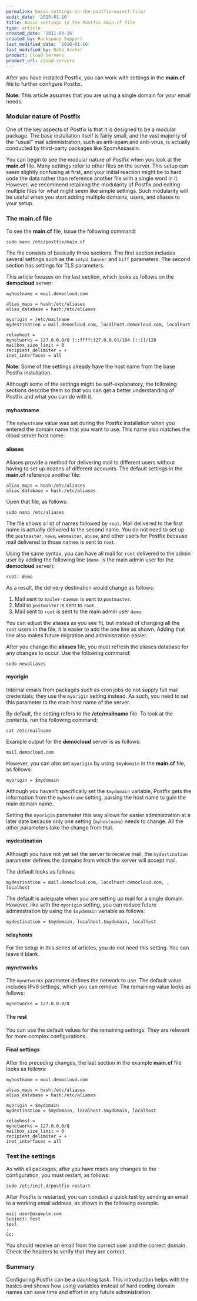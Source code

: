 ```yaml
---
permalink: basic-settings-in-the-postfix-maincf-file/
audit_date: '2018-01-16'
title: Basic settings in the Postfix main.cf file
type: article
created_date: '2011-03-16'
created_by: Rackspace Support
last_modified_date: '2018-01-16'
last_modified_by: Nate Archer
product: Cloud Servers
product_url: cloud-servers
---
```


After you have installed Postfix, you can work with settings in the
**main.cf** file to further configure Postfix.

**Note:** This article assumes that you are using a single domain for
your email needs.

### Modular nature of Postfix

One of the key aspects of Postfix is that it is designed to be a modular
package. The base installation itself is fairly small, and the vast
majority of the "usual" mail administration, such as anti-spam and
anti-virus, is actually conducted by third-party packages like
SpamAssassin.

You can begin to see the modular nature of Postfix when you look at the
**main.cf** file. Many settings refer to other files on the server. This
setup can seem slightly confusing at first, and your initial reaction
might be to hard code the data rather than reference another file with a
single word in it. However, we recommend retaining the modularity of
Postfix and editing multiple files for what might seem like simple
settings. Such modularity will be useful when you start adding multiple
domains, users, and aliases to your setup.

### The main.cf file

To see the **main.cf** file, issue the following command:

    sudo nano /etc/postfix/main.cf

The file consists of basically three sections. The first section
includes several settings such as the `smtpd_banner` and `biff`
parameters. The second section has settings for TLS parameters.

This article focuses on the last section, which looks as follows on the
**democloud** server:

    myhostname = mail.democloud.com

    alias_maps = hash:/etc/aliases
    alias_database = hash:/etc/aliases

    myorigin = /etc/mailname
    mydestination = mail.democloud.com, localhost.democloud.com, localhost

    relayhost =
    mynetworks = 127.0.0.0/8 [::ffff:127.0.0.0]/104 [::1]/128
    mailbox_size_limit = 0
    recipient_delimiter = +
    inet_interfaces = all

**Note**: Some of the settings already have the host name from the base
Postfix installation.

Although some of the settings might be self-explanatory, the following
sections describe them so that you can get a better understanding of
Postfix and what you can do with it.

#### myhostname

The `myhostname` value was set during the Postfix installation when you
entered the domain name that you want to use. This name also matches the
cloud server host name.

#### aliases

Aliases provide a method for delivering mail to different users without
having to set up dozens of different accounts. The default settings in
the **main.cf** reference another file:

    alias_maps = hash:/etc/aliases
    alias_database = hash:/etc/aliases

Open that file, as follows:

    sudo nano /etc/aliases

The file shows a list of names followed by `root`. Mail delivered to the
first name is actually delivered to the second name. You do not need to
set up the `postmaster`, `news`, `webmaster`, `abuse`, and other users
for Postfix because mail delivered to those names is sent to `root`.

Using the same syntax, you can have all mail for `root` delivered to the
admin user by adding the following line (`demo `is the main admin user
for the **democloud** server):

    root: demo

As a result, the delivery destination would change as follows:

1.  Mail sent to `mailer-daemon` is sent to `postmaster`.
2.  Mail to `postmaster` is sent to `root`.
3.  Mail sent to `root` is sent to the main admin user `demo`.

You can adjust the aliases as you see fit, but instead of changing all
the `root` users in the file, it is easier to add the one line as shown.
Adding that line also makes future migration and administration easier.

After you change the **aliases** file, you must refresh the aliases
database for any changes to occur. Use the following command:

    sudo newaliases

#### myorigin

Internal emails from packages such as cron jobs do not supply full mail
credentials; they use the `myorigin` setting instead. As such, you need
to set this parameter to the main host name of the server.

By default, the setting refers to the **/etc/mailname** file. To look at
the contents, run the following command:

    cat /etc/mailname

Example output for the **democloud** server is as follows:

    mail.democloud.com

However, you can also set `myorigin` by using `$mydomain` in the
**main.cf** file, as follows:

    myorigin = $mydomain

Although you haven't specifically set the `$mydomain` variable, Postfix
gets the information from the `myhostname` setting, parsing the host
name to gain the main domain name.

Setting the `myorigin` parameter this way allows for easier
administration at a later date because only one setting (`myhostname`)
needs to change. All the other parameters take the change from that.

#### mydestination

Although you have not yet set the server to receive mail, the
`mydestination` parameter defines the domains from which the server will
accept mail.

The default looks as follows:

    mydestination = mail.democloud.com, localhost.democloud.com, , localhost

The default is adequate when you are setting up mail for a single
domain. However, like with the `myorigin` setting, you can reduce future
administration by using the `$mydomain` variable as follows:

    mydestination = $mydomain, localhost.$mydomain, localhost

#### relayhosts

For the setup in this series of articles, you do not need this setting.
You can leave it blank.

#### mynetworks

The `mynetworks` parameter defines the network to use. The default value
includes IPv6 settings, which you can remove. The remaining value looks
as follows:

    mynetworks = 127.0.0.0/8

#### The rest

You can use the default values for the remaining settings. They are
relevant for more complex configurations.

#### Final settings

After the preceding changes, the last section in the example **main.cf**
file looks as follows:

    myhostname = mail.democloud.com

    alias_maps = hash:/etc/aliases
    alias_database = hash:/etc/aliases

    myorigin = $mydomain
    mydestination = $mydomain, localhost.$mydomain, localhost

    relayhost =
    mynetworks = 127.0.0.0/8
    mailbox_size_limit = 0
    recipient_delimiter = +
    inet_interfaces = all

### Test the settings

As with all packages, after you have made any changes to the
configuration, you must restart, as follows:

    sudo /etc/init.d/postfix restart

After Postfix is restarted, you can conduct a quick test by sending an
email to a working email address, as shown in the following example.

    mail user@example.com
    Subject: test
    test
    .
    Cc:

You should receive an email from the correct user and the correct
domain. Check the headers to verify that they are correct.

### Summary

Configuring Postfix can be a daunting task. This introduction helps with
the basics and shows how using variables instead of hard coding domain
names can save time and effort in any future
administration. 
